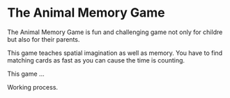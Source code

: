 # The Animal Memory Game

The Animal Memory Game is fun and challenging game not only for childre but also for their parents.

This game teaches spatial imagination as well as memory. You have to find matching cards as fast as you can cause the time is counting.

This game ...

Working process.

